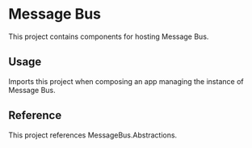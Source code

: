 ﻿# Message Bus

This project contains components for hosting Message Bus.

## Usage

Imports this project when composing an app managing the instance of Message Bus.

## Reference

This project references MessageBus.Abstractions.